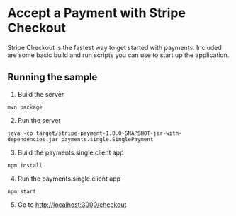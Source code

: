 # Accept a Payment with Stripe Checkout

Stripe Checkout is the fastest way to get started with payments. Included are some basic build and run scripts you can use to start up the application.

## Running the sample

1. Build the server

~~~
mvn package
~~~

2. Run the server

~~~
java -cp target/stripe-payment-1.0.0-SNAPSHOT-jar-with-dependencies.jar payments.single.SinglePayment
~~~

3. Build the payments.single.client app

~~~
npm install
~~~

4. Run the payments.single.client app

~~~
npm start
~~~

5. Go to [http://localhost:3000/checkout](http://localhost:3000/checkout)
